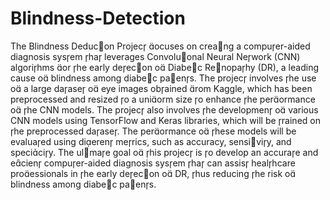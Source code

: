 # Blindness-Detection
The Blindness Deducon Projec ocuses on creang a compuer-aided diagnosis sysem ha
leverages Convoluonal Neural Nework (CNN) algorihms or he early deecon o Diabec
Renopahy (DR), a leading cause o blindness among diabec paens. The projec involves he
use o a large daase o eye images obained rom Kaggle, which has been preprocessed and
resized o a uniorm size o enhance he perormance o he CNN models. The projec also
involves he developmen o various CNN models using TensorFlow and Keras libraries, which
will be rained on he preprocessed daase. The perormance o hese models will be evaluaed
using dieren merics, such as accuracy, sensiviy, and speciciy. The ulmae goal o his
projec is o develop an accurae and ecien compuer-aided diagnosis sysem ha can assis
healhcare proessionals in he early deecon o DR, hus reducing he risk o blindness among
diabec paens.
